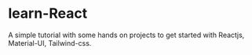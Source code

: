 # learn-React
A simple tutorial with some hands on projects to get started with Reactjs, Material-UI, Tailwind-css.
